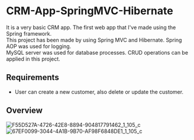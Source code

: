 # CRM-App-SpringMVC-Hibernate
It is a very basic CRM app. The first web app that I've made using the Spring framework. <br>
This project has been made by using Spring MVC and Hibernate. Spring AOP was used for logging.<br>
MySQL server was used for database processes. CRUD operations can be applied in this project. <br>

## Requirements
- User can create a new customer, also delete or update the customer.

## Overview
![F55D527A-4726-42E8-8894-904817791462_1_105_c](https://user-images.githubusercontent.com/97192201/227251773-bb21b47f-f36b-4bf5-a455-457f07153216.jpeg)
![67EF0099-3044-4A1B-9B70-AF98F6848DE1_1_105_c](https://user-images.githubusercontent.com/97192201/227252009-6f426fc3-f379-472b-88c3-639c34817151.jpeg)


